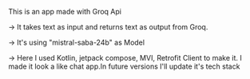 This is an app made with Groq Api


-> It takes text as input and returns text as output from Groq.

-> It's using "mistral-saba-24b" as Model

-> Here I used Kotlin, jetpack compose, MVI, Retrofit Client to make it. I made it look a like chat app.In future versions I'll update it's tech stack
